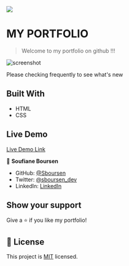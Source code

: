 ![](https://img.shields.io/badge/Microverse-blueviolet)

# MY PORTFOLIO

> Welcome to my portfolio on github !!!

![screenshot](./app_screenshot.png)

Please checking frequently to see what's new

## Built With

- HTML
- CSS

## Live Demo

[Live Demo Link](https://livedemo.com)

👤 **Soufiane Boursen**

- GitHub: [@Sboursen](https://github.com/Sboursen)
- Twitter: [@sboursen_dev](https://twitter.com/sboursen_dev)
- LinkedIn: [LinkedIn](https://linkedin.com/in/sboursen)

## Show your support

Give a ⭐️ if you like my portfolio!

## 📝 License

This project is [MIT](./LICENSE) licensed.

